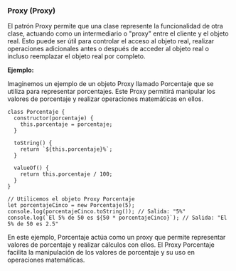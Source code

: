 ### Proxy (Proxy)

El patrón Proxy permite que una clase represente la funcionalidad de otra clase, actuando como un intermediario o "proxy" entre el cliente y el objeto real. Esto puede ser útil para controlar el acceso al objeto real, realizar operaciones adicionales antes o después de acceder al objeto real o incluso reemplazar el objeto real por completo.

**Ejemplo:**

Imaginemos un ejemplo de un objeto Proxy llamado Porcentaje que se utiliza para representar porcentajes. Este Proxy permitirá manipular los valores de porcentaje y realizar operaciones matemáticas en ellos.

```
class Porcentaje {
  constructor(porcentaje) {
    this.porcentaje = porcentaje;
  }

  toString() {
    return `${this.porcentaje}%`;
  }

  valueOf() {
    return this.porcentaje / 100;
  }
}

// Utilicemos el objeto Proxy Porcentaje
let porcentajeCinco = new Porcentaje(5);
console.log(porcentajeCinco.toString()); // Salida: "5%"
console.log(`El 5% de 50 es ${50 * porcentajeCinco}`); // Salida: "El 5% de 50 es 2.5"
```

En este ejemplo, Porcentaje actúa como un proxy que permite representar valores de porcentaje y realizar cálculos con ellos. El Proxy Porcentaje facilita la manipulación de los valores de porcentaje y su uso en operaciones matemáticas.
